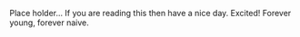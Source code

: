 Place holder... If you are reading this then have a nice day. Excited!
Forever young, forever naive.
